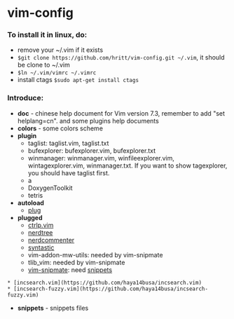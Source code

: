 # vim-config

### To install it in linux, do:
- remove your ~/.vim if it exists
- `$git clone https://github.com/hritt/vim-config.git ~/.vim`, it should be clone to ~/.vim
- `$ln ~/.vim/vimrc ~/.vimrc`
- install ctags `$sudo apt-get install ctags`

### Introduce:
- **doc** - chinese help document for Vim version 7.3, remember to add "set helplang=cn". and some plugins help documents
- **colors** - some colors scheme
- **plugin**
	* taglist: taglist.vim, taglist.txt
	* bufexplorer: bufexplorer.vim, bufexplorer.txt
	* winmanager: winmanager.vim, winfileexplorer.vim, wintagexplorer.vim, winmanager.txt. If you want to show tagexplorer, you should have taglist first.
	* a
	* DoxygenToolkit
	* tetris
- **autoload**
	* [plug](https://github.com/junegunn/vim-plug)<!-- use plug instead of bundle -->
- **plugged**
	* [ctrlp.vim](https://github.com/kien/ctrlp.vim)
	* [nerdtree](https://github.com/scrooloose/nerdtree)
	* [nerdcommenter](https://github.com/scrooloose/nerdcommenter)
	* [syntastic](https://github.com/scrooloose/syntastic)
	* vim-addon-mw-utils: needed by vim-snipmate
	* tlib_vim: needed by vim-snipmate
	* [vim-snipmate](https://github.com/garbas/vim-snipmate): need [snippets](http://gthub.com/honza/vim-snippets/tree/master/snippets)
<!--* [vim-airline](https://github.com/vim-airline/vim-airline): nice looking using [powerline-fonts](https://github.com/powerline/fonts/) -->
	* [incsearch.vim](https://github.com/haya14busa/incsearch.vim)
	* [incsearch-fuzzy.vim](https://github.com/haya14busa/incsearch-fuzzy.vim)
- **snippets** - snippets files

